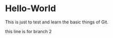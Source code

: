 # Hello-World

This is just to test and learn the basic things of Git.








this line is for branch 2

